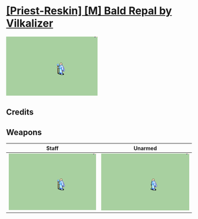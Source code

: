 # [\[Priest-Reskin\] \[M\] Bald Repal by Vilkalizer](./)
 

<img src="./7.%20Staff/Staff_000.png" alt="[Priest-Reskin] [M] Bald Repal by Vilkalizer standing" />

## Credits



## Weapons
 

|Staff |Unarmed |
|  :---: | :---: |
| <img alt="Staff animation" src="./7.%20Staff/Staff.gif" /> | <img alt="Unarmed animation" src="./8.%20Unarmed/Unarmed.gif" /> |
